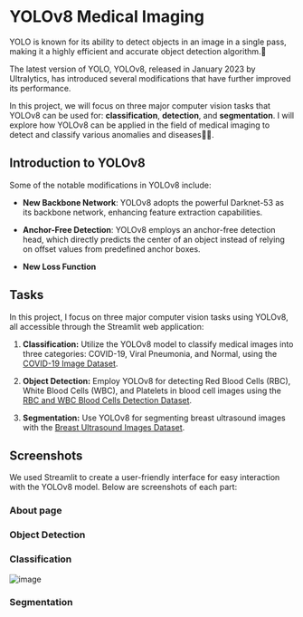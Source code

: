
# YOLOv8 Medical Imaging

YOLO is known for its ability to detect objects in an image in a single pass, making it a highly efficient and accurate object detection algorithm.🎯

The latest version of YOLO, YOLOv8, released in January 2023 by Ultralytics, has introduced several modifications that have further improved its performance.

In this project, we will focus on three major computer vision tasks that YOLOv8 can be used for: **classification**, **detection**, and **segmentation**. I will explore how YOLOv8 can be applied in the field of medical imaging to detect and classify various anomalies and diseases🧪💊.


## Introduction to YOLOv8
Some of the notable modifications in YOLOv8 include:

- **New Backbone Network**: YOLOv8 adopts the powerful Darknet-53 as its backbone network, enhancing feature extraction capabilities.

- **Anchor-Free Detection**: YOLOv8 employs an anchor-free detection head, which directly predicts the center of an object instead of relying on offset values from predefined anchor boxes.

- **New Loss Function**

## Tasks

In this project, I focus on three major computer vision tasks using YOLOv8, all accessible through the Streamlit web application:

1. **Classification:** Utilize the YOLOv8 model to classify medical images into three categories: COVID-19, Viral Pneumonia, and Normal, using the [COVID-19 Image 
Dataset](https://www.kaggle.com/datasets/pranavraikokte/covid19-image-dataset).

2. **Object Detection:** Employ YOLOv8 for detecting Red Blood Cells (RBC), White Blood Cells (WBC), and Platelets in blood cell images using the [RBC and WBC Blood Cells Detection 
Dataset](https://universe.roboflow.com/tfg-2nmge/yolo-yejbs).

3. **Segmentation:** Use YOLOv8 for segmenting breast ultrasound images with the [Breast Ultrasound Images Dataset](https://www.kaggle.com/datasets/aryashah2k/breast-ultrasound-images-dataset).

## Screenshots

We used Streamlit to create a user-friendly interface for easy interaction with the YOLOv8 model. Below are screenshots of each part:

### About page




### Object Detection



### Classification
![image](https://github.com/user-attachments/assets/f056eac5-ded3-4ed1-90ae-0e60e3e8acc2)




### Segmentation


